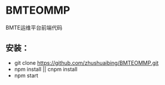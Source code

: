 # BMTEOMMP
BMTE运维平台前端代码

## 安装：
- git clone https://github.com/zhushuaibing/BMTEOMMP.git
- npm install || cnpm install
- npm start
